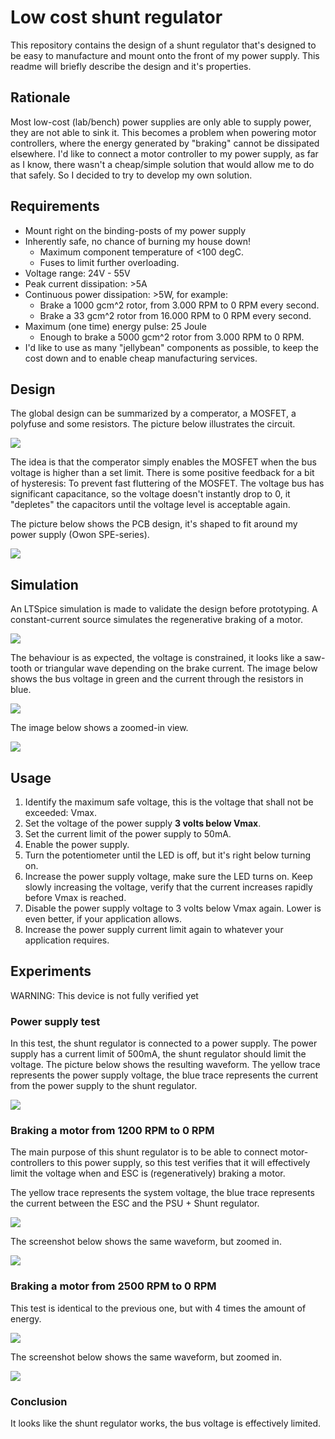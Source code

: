 # Low cost shunt regulator
This repository contains the design of a shunt regulator that's designed to be easy to manufacture and mount onto the front of my power supply. This readme will briefly describe the design and it's properties.

## Rationale
Most low-cost (lab/bench) power supplies are only able to supply power, they are not able to sink it. This becomes a problem when powering motor controllers, where the energy generated by "braking" cannot be dissipated elsewhere. I'd like to connect a motor controller to my power supply, as far as I know, there wasn't a cheap/simple solution that would allow me to do that safely. So I decided to try to develop my own solution.

## Requirements
 - Mount right on the binding-posts of my power supply
 - Inherently safe, no chance of burning my house down!
   - Maximum component temperature of <100 degC.
   - Fuses to limit further overloading.
 - Voltage range: 24V - 55V
 - Peak current dissipation: >5A
 - Continuous power dissipation: >5W, for example: 
   - Brake a 1000 gcm^2 rotor, from 3.000 RPM to 0 RPM every second.
   - Brake a 33 gcm^2 rotor from 16.000 RPM to 0 RPM every second.
 - Maximum (one time) energy pulse: 25 Joule
   - Enough to brake a 5000 gcm^2 rotor from 3.000 RPM to 0 RPM.
 - I'd like to use as many "jellybean" components as possible, to keep the cost down and to enable cheap manufacturing services.
 

## Design
The global design can be summarized by a comperator, a MOSFET, a polyfuse and some resistors. The picture below illustrates the circuit.

![](docs/design.png)

The idea is that the comperator simply enables the MOSFET when the bus voltage is higher than a set limit. There is some positive feedback for a bit of hysteresis: To prevent fast fluttering of the MOSFET. The voltage bus has significant capacitance, so the voltage doesn't instantly drop to 0, it "depletes" the capacitors until the voltage level is acceptable again.

The picture below shows the PCB design, it's shaped to fit around my power supply (Owon SPE-series).

![](docs/design_3d.png)

## Simulation
An LTSpice simulation is made to validate the design before prototyping. A constant-current source simulates the regenerative braking of a motor. 

![](docs/ltspice_model.png)

The behaviour is as expected, the voltage is constrained, it looks like a saw-tooth or triangular wave depending on the brake current. The image below shows the bus voltage in green and the current through the resistors in blue.

![](docs/ltspice_result.png)

The image below shows a zoomed-in view.

![](docs/ltspice_result_zoomed.png)


## Usage
 1. Identify the maximum safe voltage, this is the voltage that shall not be exceeded: Vmax.
 2. Set the voltage of the power supply <B>3 volts below Vmax</B>.
 3. Set the current limit of the power supply to 50mA.
 4. Enable the power supply.
 5. Turn the potentiometer until the LED is off, but it's right below turning on.
 6. Increase the power supply voltage, make sure the LED turns on. Keep slowly increasing the voltage, verify that the current increases rapidly before Vmax is reached.
 7. Disable the power supply voltage to 3 volts below Vmax again. Lower is even better, if your application allows.
 8. Increase the power supply current limit again to whatever your application requires.


## Experiments
WARNING: This device is not fully verified yet

### Power supply test
In this test, the shunt regulator is connected to a power supply. The power supply has a current limit of 500mA, the shunt regulator should limit the voltage. The picture below shows the resulting waveform. The yellow trace represents the power supply voltage, the blue trace represents the current from the power supply to the shunt regulator.

![](docs/voltage_limit.png)


### Braking a motor from 1200 RPM to 0 RPM
The main purpose of this shunt regulator is to be able to connect motor-controllers to this power supply, so this test verifies that it will effectively limit the voltage when and ESC is (regeneratively) braking a motor.

The yellow trace represents the system voltage, the blue trace represents the current between the ESC and the PSU + Shunt regulator.

![](docs/1200rpm_brake.png)

The screenshot below shows the same waveform, but zoomed in.

![](docs/1200rpm_brake_zoomed.png)


### Braking a motor from 2500 RPM to 0 RPM
This test is identical to the previous one, but with 4 times the amount of energy.

![](docs/2500rpm_brake.png)

The screenshot below shows the same waveform, but zoomed in.

![](docs/2500rpm_brake_zoomed.png)


### Conclusion
It looks like the shunt regulator works, the bus voltage is effectively limited.